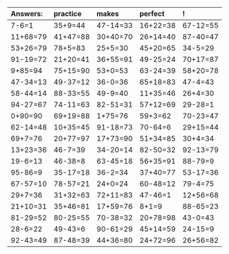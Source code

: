 | Answers: | practice | makes | perfect | ! |
| :--- | :--- | :--- | :--- | :--- |
| 7-6=1 | 35+9=44 | 47-14=33 | 16+22=38 | 67-12=55 | 
| 11+68=79 | 41+47=88 | 30+40=70 | 26+14=40 | 87-40=47 | 
| 53+26=79 | 78+5=83 | 25+5=30 | 45+20=65 | 34-5=29 | 
| 91-19=72 | 21+20=41 | 36+55=91 | 49-25=24 | 70+17=87 | 
| 9+85=94 | 75+15=90 | 53+0=53 | 63-24=39 | 58+20=78 | 
| 47-34=13 | 49-37=12 | 36-0=36 | 65+18=83 | 47-4=43 | 
| 58-44=14 | 88-33=55 | 49-9=40 | 11+35=46 | 26+4=30 | 
| 94-27=67 | 74-11=63 | 82-51=31 | 57+12=69 | 29-28=1 | 
| 0+90=90 | 69+19=88 | 1+75=76 | 59+3=62 | 70-23=47 | 
| 62-14=48 | 10+35=45 | 91-18=73 | 70-64=6 | 29+15=44 | 
| 69+7=76 | 20+77=97 | 17+73=90 | 51+34=85 | 30+4=34 | 
| 13+23=36 | 46-7=39 | 34-20=14 | 82-50=32 | 92-13=79 | 
| 19-6=13 | 46-38=8 | 63-45=18 | 56+35=91 | 88-79=9 | 
| 95-86=9 | 35-17=18 | 36-2=34 | 37+40=77 | 53-17=36 | 
| 67-57=10 | 78-57=21 | 24+0=24 | 60-48=12 | 79-4=75 | 
| 29+7=36 | 31+32=63 | 72+11=83 | 47-46=1 | 12+56=68 | 
| 21+10=31 | 35+46=81 | 17+59=76 | 8+1=9 | 88-65=23 | 
| 81-29=52 | 80-25=55 | 70-38=32 | 20+78=98 | 43-0=43 | 
| 28-6=22 | 49-43=6 | 90-61=29 | 45+14=59 | 24-15=9 | 
| 92-43=49 | 87-48=39 | 44+36=80 | 24+72=96 | 26+56=82 | 
